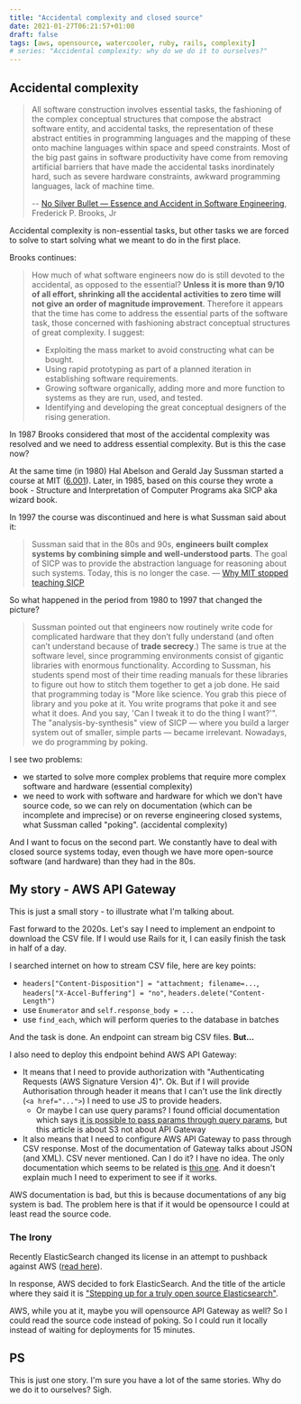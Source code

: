 ```yaml
---
title: "Accidental complexity and closed source"
date: 2021-01-27T06:21:57+01:00
draft: false
tags: [aws, opensource, watercooler, ruby, rails, complexity]
# series: "Accidental complexity: why do we do it to ourselves?"
---
```


## Accidental complexity

> All software construction involves essential tasks, the fashioning of the complex conceptual structures that compose the abstract software entity, and accidental tasks, the representation of these abstract entities in programming languages and the mapping of these onto machine languages within space and speed constraints. Most of the big past gains in software productivity have come from removing artificial barriers that have made the accidental tasks inordinately hard, such as severe hardware constraints, awkward programming languages, lack of machine time.
>
> -- [No Silver Bullet — Essence and Accident in Software Engineering](http://faculty.salisbury.edu/~xswang/Research/Papers/SERelated/no-silver-bullet.pdf), Frederick P. Brooks, Jr

Accidental complexity is non-essential tasks, but other tasks we are forced to solve to start solving what we meant to do in the first place.

Brooks continues:

> How much of what software engineers now do is still devoted to the accidental, as opposed to the essential? **Unless it is more than 9/10 of all effort, shrinking all the accidental activities to zero time will not give an order of magnitude improvement**.
> Therefore it appears that the time has come to address the essential parts of the software task, those concerned with fashioning abstract conceptual structures of great complexity. I suggest:
>
> - Exploiting the mass market to avoid constructing what can be bought.
> - Using rapid prototyping as part of a planned iteration in establishing software requirements.
> - Growing software organically, adding more and more function to systems as they are run, used, and tested.
> - Identifying and developing the great conceptual designers of the rising generation.

In 1987 Brooks considered that most of the accidental complexity was resolved and we need to address essential complexity. But is this the case now?

At the same time (in 1980) Hal Abelson and Gerald Jay Sussman started a course at MIT ([6.001](/content/posts/legendary-mit-6.001/index.md)). Later, in 1985, based on this course they wrote a book - Structure and Interpretation of Computer Programs aka SICP aka wizard book.

In 1997 the course was discontinued and here is what Sussman said about it:

> Sussman said that in the 80s and 90s, **engineers built complex systems by combining simple and well-understood parts**. The goal of SICP was to provide the abstraction language for reasoning about such systems.
> Today, this is no longer the case.
> — [Why MIT stopped teaching SICP](https://web.archive.org/web/20160504164044/http://www.posteriorscience.net/?p=206)

So what happened in the period from 1980 to 1997 that changed the picture?

> Sussman pointed out that engineers now routinely write code for complicated hardware that they don’t fully understand (and often can’t understand because of **trade secrecy**.) The same is true at the software level, since programming environments consist of gigantic libraries with enormous functionality. According to Sussman, his students spend most of their time reading manuals for these libraries to figure out how to stitch them together to get a job done. He said that programming today is "More like science. You grab this piece of library and you poke at it. You write programs that poke it and see what it does. And you say, 'Can I tweak it to do the thing I want?'". The "analysis-by-synthesis" view of SICP — where you build a larger system out of smaller, simple parts — became irrelevant. Nowadays, we do programming by poking.

I see two problems:

- we started to solve more complex problems that require more complex software and hardware (essential complexity)
- we need to work with software and hardware for which we don't have source code, so we can rely on documentation (which can be incomplete and imprecise) or on reverse engineering closed systems, what Sussman called "poking". (accidental complexity)

And I want to focus on the second part. We constantly have to deal with closed source systems today, even though we have more open-source software (and hardware) than they had in the 80s.

## My story - AWS API Gateway

This is just a small story - to illustrate what I'm talking about.

Fast forward to the 2020s. Let's say I need to implement an endpoint to download the CSV file. If I would use Rails for it, I can easily finish the task in half of a day.

I searched internet on how to stream CSV file, here are key points:

- `headers["Content-Disposition"] = "attachment; filename=...`,
  `headers["X-Accel-Buffering"] = "no"`, `headers.delete("Content-Length")`
- use `Enumerator` and `self.response_body = ...`
- use `find_each`, which will perform queries to the database in batches

And the task is done. An endpoint can stream big CSV files. **But...**

I also need to deploy this endpoint behind AWS API Gateway:

- It means that I need to provide authorization with "Authenticating Requests (AWS Signature Version 4)". Ok. But if I will provide Authorisation through header it means that I can't use the link directly (`<a href="...">`) I need to use JS to provide headers.
  - Or maybe I can use query params? I found official documentation which says [it is possible to pass params through query params](https://docs.aws.amazon.com/AmazonS3/latest/API/sigv4-query-string-auth.html), but this article is about S3 not about API Gateway
- It also means that I need to configure AWS API Gateway to pass through CSV response. Most of the documentation of Gateway talks about JSON (and XML). CSV never mentioned. Can I do it? I have no idea. The only documentation which seems to be related is [this one](https://docs.aws.amazon.com/apigateway/latest/developerguide/api-gateway-content-encodings-examples-image-lambda.html). And it doesn't explain much I need to experiment to see if it works.

AWS documentation is bad, but this is because documentations of any big system is bad. The problem here is that if it would be opensource I could at least read the source code.

### The Irony

Recently ElasticSearch changed its license in an attempt to pushback against AWS ([read here](https://www.elastic.co/blog/why-license-change-AWS)).

In response, AWS decided to fork ElasticSearch. And the title of the article where they said it is ["Stepping up for a truly open source Elasticsearch"](https://aws.amazon.com/blogs/opensource/stepping-up-for-a-truly-open-source-elasticsearch/).

AWS, while you at it, maybe you will opensource API Gateway as well? So I could read the source code instead of poking. So I could run it locally instead of waiting for deployments for 15 minutes.

## PS

This is just one story. I'm sure you have a lot of the same stories. Why do we do it to ourselves? Sigh.
